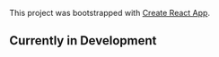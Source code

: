 This project was bootstrapped with [Create React App](https://github.com/facebook/create-react-app).

## Currently in Development
